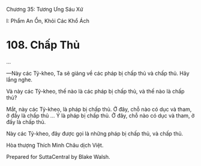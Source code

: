  

Chương 35: Tương Ưng Sáu Xứ

I: Phẩm An Ổn, Khỏi Các Khổ Ách

# 108\. Chấp Thủ

…

—Này các Tỷ-kheo, Ta sẽ giảng về các pháp bị chấp thủ và chấp thủ. Hãy lắng nghe.

Và này các Tỷ-kheo, thế nào là các pháp bị chấp thủ, và thế nào là chấp thủ?

Mắt, này các Tỷ-kheo, là pháp bị chấp thủ. Ở đây, chỗ nào có dục và tham, ở đấy là chấp thủ … Ý là pháp bị chấp thủ. Ở đây, chỗ nào có dục và tham, ở đấy là chấp thủ.

Này các Tỷ-kheo, đây được gọi là những pháp bị chấp thủ, và chấp thủ.

Hòa thượng Thích Minh Châu dịch Việt.

Prepared for SuttaCentral by Blake Walsh.